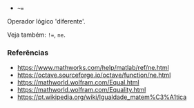 * `~=`

Operador lógico 'diferente'.

Veja também: `!=`, `ne`.

### Referências

* https://www.mathworks.com/help/matlab/ref/ne.html
* https://octave.sourceforge.io/octave/function/ne.html
* https://mathworld.wolfram.com/Equal.html
* https://mathworld.wolfram.com/Equality.html
* https://pt.wikipedia.org/wiki/Igualdade_matem%C3%A1tica
